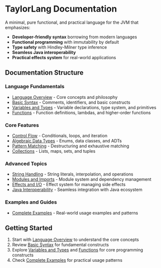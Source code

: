 # TaylorLang Documentation

A minimal, pure functional, and practical language for the JVM that emphasizes:
- **Developer-friendly syntax** borrowing from modern languages
- **Functional programming** with immutability by default
- **Type safety** with Hindley-Milner type inference
- **Seamless Java interoperability**
- **Practical effects system** for real-world applications

## Documentation Structure

### Language Fundamentals
- [Language Overview](./language-overview.md) - Core concepts and philosophy
- [Basic Syntax](./basic-syntax.md) - Comments, identifiers, and basic constructs
- [Variables and Types](./variables-and-types.md) - Variable declarations, type system, and primitives
- [Functions](./functions.md) - Function definitions, lambdas, and higher-order functions

### Core Features
- [Control Flow](./control-flow.md) - Conditionals, loops, and iteration
- [Algebraic Data Types](./algebraic-data-types.md) - Enums, data classes, and ADTs
- [Pattern Matching](./pattern-matching.md) - Destructuring and exhaustive matching
- [Collections](./collections.md) - Lists, maps, sets, and tuples

### Advanced Topics
- [String Handling](./string-handling.md) - String literals, interpolation, and operations
- [Modules and Imports](./modules-and-imports.md) - Module system and dependency management
- [Effects and I/O](./effects-and-io.md) - Effect system for managing side effects
- [Java Interoperability](./java-interop.md) - Seamless integration with Java ecosystem

### Examples and Guides
- [Complete Examples](./examples.md) - Real-world usage examples and patterns

## Getting Started

1. Start with [Language Overview](./language-overview.md) to understand the core concepts
2. Review [Basic Syntax](./basic-syntax.md) for fundamental constructs
3. Explore [Variables and Types](./variables-and-types.md) and [Functions](./functions.md) for core programming constructs
4. Check [Complete Examples](./examples.md) for practical usage patterns